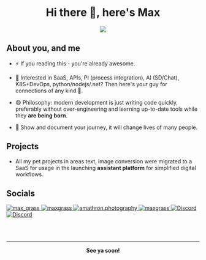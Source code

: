 <!--suppress ALL -->
<h1 align="center">Hi there 👋, here's Max</h1>
<p align="center">
    <a href="https://twitter.com/intent/follow?screen_name=max_grass">
        <img src="https://img.shields.io/badge/follow-%40max_grass?logo=twitter&style=for-the-badge"/>
    </a>
</p>

## About you, and me

- ⚡ If you reading this - you're already awesome.  

- 🌱 Interested in SaaS, APIs, PI (process integration), AI (SD/Chat), K8S+DevOps, python/nodejs/.net? Then here's your guy for connections of any kind 💙.  

- 😄 Philosophy: modern development is just writing code quickly, preferably without over-engineering and learning up-to-date tools while they __are being born__.  

- 🔭 Show and document your journey, it will change lives of many people.  

## Projects

- All my pet projects in areas text,
image conversion were migrated to a
SaaS for usage in the launching **assistant platform** for simplified digital workflows.

## Socials

 <a href="https://amathron.com/pages/profile/twitter" target="blank">
        <img src="https://img.shields.io/badge/Twitter-1DA1F2?style=for-the-badge&logo=twitter&logoColor=white"
          alt="max_grass" />
      </a>
      <a href="https://amathron.com/pages/profile/linkedin" target="blank">
        <img src="https://img.shields.io/badge/LinkedIn-0077B5?style=for-the-badge&logo=linkedin&logoColor=white"
          alt="maxgrass" />
      </a>
      <!-- <a href="amathron.com/pages/profile/blog" target="blank">
        <img src="https://img.shields.io/badge/Medium-12100E?style=for-the-badge&logo=medium&logoColor=white" alt="maxgrass" />
    </a> -->
      <a href="https://amathron.com/pages/profile/instagram" target="blank">
        <img src="https://img.shields.io/badge/Instagram-E4405F?style=for-the-badge&logo=instagram&logoColor=white"
          alt="amathron.photography" />
      </a>
      <a href="https://amathron.com/pages/profile/stackoverflow" target="blank">
        <img
          src="https://img.shields.io/badge/Stack_Overflow-FE7A16?style=for-the-badge&logo=stack-overflow&logoColor=white"
          alt="maxgrass" />
      </a>
      <a href="https://amathron.com/pages/profile/discord" target="blank">
        <img alt="Discord"
          src="https://img.shields.io/badge/Discord-violet?style=for-the-badge&logo=discord&logoColor=white">
      </a>
      <a href="https://amathron.com/pages/apps" target="blank">
        <img alt="Discord"
          src="https://img.shields.io/badge/⌨️%20MicroPortfolio-green?style=for-the-badge&logoColor=white">
      </a>

<br><br>

---

<p align="center">
<b>See ya soon!</b>
</a>
</p>
